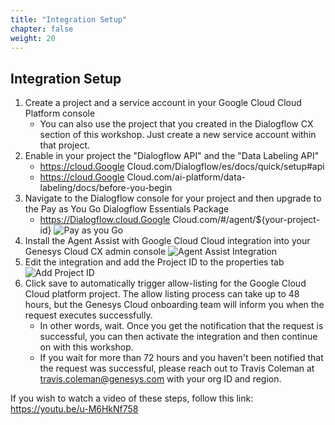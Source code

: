 ```yaml
---
title: "Integration Setup"
chapter: false
weight: 20
---
```


## Integration Setup
1. Create a project and a service account in your Google Cloud Cloud Platform console
    - You can also use the project that you created in the Dialogflow CX section of this workshop. Just create a new service account within that project.
2. Enable in your project the "Dialogflow API" and the "Data Labeling API"
    - https://cloud.Google Cloud.com/Dialogflow/es/docs/quick/setup#api 
    - https://cloud.Google Cloud.com/ai-platform/data-labeling/docs/before-you-begin 
3. Navigate to the Dialogflow console for your project and then upgrade to the Pay as You Go Dialogflow Essentials Package
    - https://Dialogflow.cloud.Google Cloud.com/#/agent/${your-project-id}
    ![Pay as you Go](/images/payAsYouGo.jpg)
4. Install the Agent Assist with Google Cloud Cloud integration into your Genesys Cloud CX admin console
![Agent Assist Integration](/images/agentAssistIntegration.jpg)
5. Edit the integration and add the Project ID to the properties tab
![Add Project ID](/images/addProjectID.jpg)
6. Click save to automatically trigger allow-listing for the Google Cloud Cloud platform project. The allow listing process can take up to 48 hours, but the Genesys Cloud onboarding team will inform you when the request executes successfully. 
    - In other words, wait. Once you get the notification that the request is successful, you can then activate the integration and then continue on with this workshop. 
    - If you wait for more than 72 hours and you haven't been notified that the request was successful, please reach out to Travis Coleman at travis.coleman@genesys.com with your org ID and region. 


If you wish to watch a video of these steps, follow this link: https://youtu.be/u-M6HkNf758
